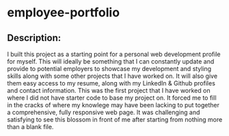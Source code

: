 # employee-portfolio

## Description:

I built this project as a starting point for a personal web development profile for myself.  This will ideally be something that I can constantly update and provide to potential employers to showcase my development and styling skills along with some other projects that I have worked on.  It will also give them easy access to my resume, along with my LinkedIn & Github profiles and contact information.  This was the first project that I have worked on where I did not have starter code to base my project on.  It forced me to fill in the cracks of where my knowlege may have been lacking to put together a comprehensive, fully responsive web page.  It was challenging and satisfying to see this blossom in front of me after starting from nothing more than a blank file. 